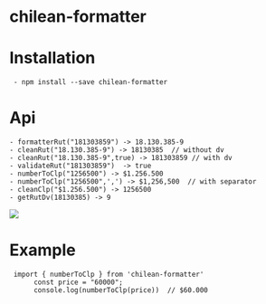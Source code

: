 # chilean-formatter
# Installation
     - npm install --save chilean-formatter
# Api
    - formatterRut("181303859") -> 18.130.385-9
    - cleanRut("18.130.385-9") -> 18130385  // without dv
    - cleanRut("18.130.385-9",true) -> 181303859 // with dv
    - validateRut("181303859")  -> true
    - numberToClp("1256500") -> $1.256.500 
    - numberToClp("1256500",',') -> $1,256,500  // with separator
    - cleanClp("$1.256.500") -> 1256500  
    - getRutDv(18130385) -> 9
![](https://github.com/ariverak/chilean-formatter/blob/master/gif/numberToClp.gif)
# Example 
     import { numberToClp } from 'chilean-formatter'  
          const price = "60000";  
          console.log(numberToClp(price))  // $60.000
 

